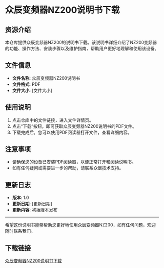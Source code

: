 # 众辰变频器NZ200说明书下载

## 资源介绍

本仓库提供众辰变频器NZ200的说明书下载。该说明书详细介绍了NZ200变频器的功能、操作方法、安装步骤以及维护指南，帮助用户更好地理解和使用该设备。

## 文件信息

- **文件名称**: 众辰变频器NZ200说明书
- **文件格式**: PDF
- **文件大小**: [文件大小]

## 使用说明

1. 点击仓库中的文件链接，进入文件详情页。
2. 点击“下载”按钮，即可获取众辰变频器NZ200说明书的PDF文件。
3. 下载完成后，您可以使用PDF阅读器打开文件，查看详细内容。

## 注意事项

- 请确保您的设备已安装PDF阅读器，以便正常打开和阅读说明书。
- 如有任何疑问或需要进一步的帮助，请联系众辰技术支持。

## 更新日志

- **版本**: 1.0
- **更新日期**: [更新日期]
- **更新内容**: 初始版本发布

---

希望这份说明书能够帮助您更好地使用众辰变频器NZ200，如有任何问题，欢迎随时联系我们。

## 下载链接

[众辰变频器NZ200说明书下载](https://pan.quark.cn/s/6ec6c2ae7735)